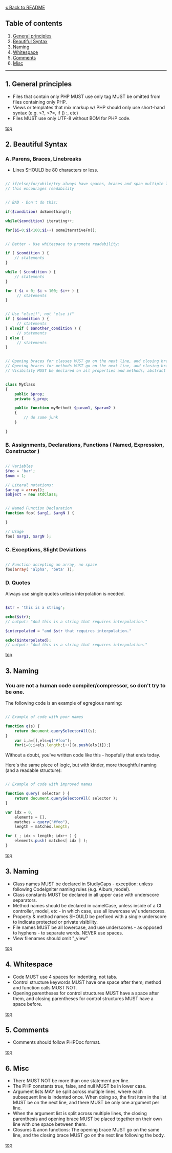 [&laquo; Back to README](https://github.com/dtrenz/style-guides/blob/master/README.md)<a name="top"></a>
## Table of contents

1. [General principles](#general-principles)
2. [Beautiful Syntax](#syntax)
3. [Naming](#naming)
4. [Whitespace](#whitespace)
5. [Comments](#comments)
6. [Misc](#misc)

--------------------------------------------

<a name="general-principles"></a>
## 1. General principles

* Files that contain only PHP MUST use only <?php; the closing ?> tag MUST be omitted from files containing only PHP.
* Views or templates that mix markup w/ PHP should only use short-hand syntax (e.g. <?, <?=, if () :, etc)
* Files MUST use only UTF-8 without BOM for PHP code.


[top](#top)


<a name="syntax"></a>
## 2. Beautiful Syntax

### A. Parens, Braces, Linebreaks

* Lines SHOULD be 80 characters or less.

```php

// if/else/for/while/try always have spaces, braces and span multiple lines
// this encourages readability


// BAD - Don't do this:

if($condition) doSomething();

while($condition) iterating++;

for($i=0;$i<100;$i++) someIterativeFn();


// Better - Use whitespace to promote readability:

if ( $condition ) {
    // statements
}

while ( $condition ) {
    // statements
}

for ( $i = 0; $i < 100; $i++ ) {
     // statements
}


// Use "elseif", not "else if"
if ( $condition ) {
     // statements
} elseif ( $another_condition ) {
     // statements
} else {
     // statements
}


// Opening braces for classes MUST go on the next line, and closing braces MUST go on the next line after the body.
// Opening braces for methods MUST go on the next line, and closing braces MUST go on the next line after the body.
// Visibility MUST be declared on all properties and methods; abstract and final MUST be declared before the visibility; static MUST be declared after the visibility.


class MyClass
{
    public $prop;
    private $_prop;

    public function myMethod( $param1, $param2 )
    {
        // do some junk
    }

}

```


### B. Assignments, Declarations, Functions ( Named, Expression, Constructor )

```php

// Variables
$foo = 'bar';
$num = 1;

// Literal notations:
$array = array();
$object = new stdClass;


// Named Function Declaration
function foo( $arg1, $argN ) {

}

// Usage
foo( $arg1, $argN );
```


### C. Exceptions, Slight Deviations

```php

// Function accepting an array, no space
foo(array( 'alpha', 'beta' ));
```


### D. Quotes

Always use single quotes unless interpolation is needed.

```php

$str = 'this is a string';

echo($str);
// output: "And this is a string that requires interpolation."

$interpolated = "and $str that requires interpolation."

echo($interpolated);
// output: "And this is a string that requires interpolation."
```

[top](#top)


<a name="naming"></a>
## 3. Naming

### You are not a human code compiler/compressor, so don't try to be one.

The following code is an example of egregious naming:

```javascript

// Example of code with poor names

function q(s) {
    return document.querySelectorAll(s);
}
    var i,a=[],els=q("#foo");
    for(i=0;i<els.length;i++){a.push(els[i]);}
```

Without a doubt, you've written code like this - hopefully that ends today.

Here's the same piece of logic, but with kinder, more thoughtful naming (and a readable structure):

```javascript

// Example of code with improved names

function query( selector ) {
    return document.querySelectorAll( selector );
}

var idx = 0,
    elements = [],
    matches = query("#foo"),
    length = matches.length;

for ( ; idx < length; idx++ ) {
    elements.push( matches[ idx ] );
}

```

[top](#top)


<a name="naming"></a>
## 3. Naming

* Class names MUST be declared in StudlyCaps - exception: unless following CodeIgniter naming rules (e.g. Album_model).
* Class constants MUST be declared in all upper case with underscore separators.
* Method names should be declared in camelCase, unless inside of a CI controller, model, etc - in which case, use all lowercase w/ underscores.
* Property & method names SHOULD be prefixed with a single underscore to indicate protected or private visibility. 
* File names MUST be all lowercase, and use underscores - as opposed to hyphens - to separate words. NEVER use spaces.
* View filenames should omit "_view" 

[top](#top)


<a name="whitespace"></a>
## 4. Whitespace

* Code MUST use 4 spaces for indenting, not tabs.
* Control structure keywords MUST have one space after them; method and function calls MUST NOT.
* Opening parentheses for control structures MUST have a space after them, and closing parentheses for control structures MUST have a space before.

[top](#top)


<a name="comments"></a>
## 5. Comments

* Comments should follow PHPDoc format.

[top](#top)


<a name="misc"></a>
## 6. Misc

* There MUST NOT be more than one statement per line.
* The PHP constants true, false, and null MUST be in lower case.
* Argument lists MAY be split across multiple lines, where each subsequent line is indented once. When doing so, the first item in the list MUST be on the next line, and there MUST be only one argument per line.
* When the argument list is split across multiple lines, the closing parenthesis and opening brace MUST be placed together on their own line with one space between them.
* Closures & anon functions: The opening brace MUST go on the same line, and the closing brace MUST go on the next line following the body.

[top](#top)

